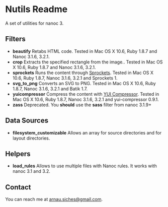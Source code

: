 # Nutils Readme

A set of utilities for nanoc 3.

## Filters

* **beautify** Retabs HTML code. Tested in Mac OS X 10.6, Ruby 1.8.7 and Nanoc 3.1.6, 3.2.1.
* **crop** Extracts the specified rectangle from the image.. Tested in Mac OS X 10.6, Ruby 1.8.7 and Nanoc 3.1.6, 3.2.1.
* **sprockets** Runs the content through [Sprockets](http://getsprockets.org). Tested in Mac OS X 10.6, Ruby 1.8.7, Nanoc 3.1.6, 3.2.1 and Sprockets 1.
* **svg_to_png** Converts an SVG to PNG. Tested in Mac OS X 10.6, Ruby 1.8.7, Nanoc 3.1.6, 3.2.1 and Batik 1.7.
* **yuicompressor** Compress the content with [YUI Compressor](http://developer.yahoo.com/yui/compressor/). Tested in Mac OS X 10.6, Ruby 1.8.7, Nanoc 3.1.6, 3.2.1 and yui-compressor 0.9.1.
* **zass** Deprecated. You **should** use the **sass** filter from nanoc 3.1.9+

## Data Sources
* **filesystem_customizable** Allows an array for source directories and for layout directories.

## Helpers
* **load_rules** Allows to use multiple files with Nanoc rules. It works with nanoc 3.1 and 3.2.

## Contact
You can reach me at <arnau.siches@gmail.com>.
